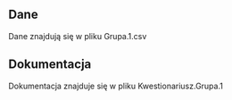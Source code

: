 ## Dane
Dane znajdują się w pliku Grupa.1.csv

## Dokumentacja
Dokumentacja znajduje się w pliku Kwestionariusz.Grupa.1
